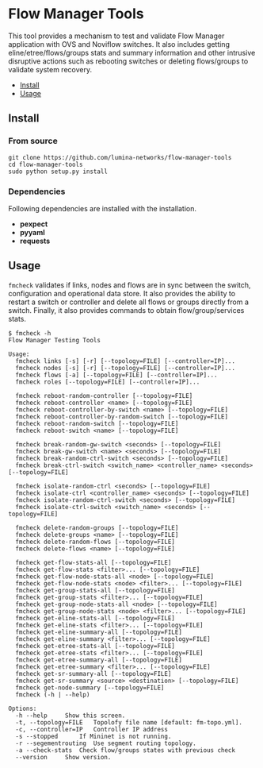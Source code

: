 # Flow Manager Tools

This tool provides a mechanism to test and validate Flow Manager application with OVS and Noviflow switches. It also includes getting eline/etree/flows/groups stats and summary information and other intrusive disruptive actions such as rebooting switches or deleting flows/groups to validate system recovery.

- [Install](#install)
- [Usage](#usage)

## Install

### From source

```
git clone https://github.com/lumina-networks/flow-manager-tools
cd flow-manager-tools
sudo python setup.py install
```

### Dependencies

Following dependencies are installed with the installation.

* **pexpect**
* **pyyaml**
* **requests**

## Usage

`fmcheck` validates if links, nodes and flows are in sync between the switch, configuration and operational data store. It also provides the ability to restart a switch or controller and delete all flows or groups directly from a switch. Finally, it also provides commands to obtain flow/group/services stats.

```
$ fmcheck -h
Flow Manager Testing Tools

Usage:
  fmcheck links [-s] [-r] [--topology=FILE] [--controller=IP]...
  fmcheck nodes [-s] [-r] [--topology=FILE] [--controller=IP]...
  fmcheck flows [-a] [--topology=FILE] [--controller=IP]...
  fmcheck roles [--topology=FILE] [--controller=IP]...
  
  fmcheck reboot-random-controller [--topology=FILE]
  fmcheck reboot-controller <name> [--topology=FILE]
  fmcheck reboot-controller-by-switch <name> [--topology=FILE]
  fmcheck reboot-controller-by-random-switch [--topology=FILE]
  fmcheck reboot-random-switch [--topology=FILE]
  fmcheck reboot-switch <name> [--topology=FILE]
  
  fmcheck break-random-gw-switch <seconds> [--topology=FILE]
  fmcheck break-gw-switch <name> <seconds> [--topology=FILE]
  fmcheck break-random-ctrl-switch <seconds> [--topology=FILE]
  fmcheck break-ctrl-switch <switch_name> <controller_name> <seconds> [--topology=FILE]
  
  fmcheck isolate-random-ctrl <seconds> [--topology=FILE]
  fmcheck isolate-ctrl <controller_name> <seconds> [--topology=FILE]
  fmcheck isolate-random-ctrl-switch <seconds> [--topology=FILE]
  fmcheck isolate-ctrl-switch <switch_name> <seconds> [--topology=FILE]

  fmcheck delete-random-groups [--topology=FILE]
  fmcheck delete-groups <name> [--topology=FILE]
  fmcheck delete-random-flows [--topology=FILE]
  fmcheck delete-flows <name> [--topology=FILE]

  fmcheck get-flow-stats-all [--topology=FILE]
  fmcheck get-flow-stats <filter>... [--topology=FILE]
  fmcheck get-flow-node-stats-all <node> [--topology=FILE]
  fmcheck get-flow-node-stats <node> <filter>... [--topology=FILE]
  fmcheck get-group-stats-all [--topology=FILE]
  fmcheck get-group-stats <filter>... [--topology=FILE]
  fmcheck get-group-node-stats-all <node> [--topology=FILE]
  fmcheck get-group-node-stats <node> <filter>... [--topology=FILE]
  fmcheck get-eline-stats-all [--topology=FILE]
  fmcheck get-eline-stats <filter>... [--topology=FILE]
  fmcheck get-eline-summary-all [--topology=FILE]
  fmcheck get-eline-summary <filter>... [--topology=FILE]
  fmcheck get-etree-stats-all [--topology=FILE]
  fmcheck get-etree-stats <filter>... [--topology=FILE]
  fmcheck get-etree-summary-all [--topology=FILE]
  fmcheck get-etree-summary <filter>... [--topology=FILE]
  fmcheck get-sr-summary-all [--topology=FILE]
  fmcheck get-sr-summary <source> <destination> [--topology=FILE]
  fmcheck get-node-summary [--topology=FILE]
  fmcheck (-h | --help)

Options:
  -h --help     Show this screen.
  -t, --topology=FILE   Topolofy file name [default: fm-topo.yml].
  -c, --controller=IP   Controller IP address
  -s --stopped      If Mininet is not running.
  -r --segementrouting  Use segment routing topology.
  -a --check-stats  Check flow/groups states with previous check
  --version     Show version.
```
